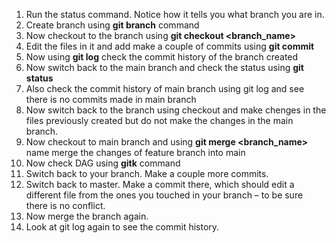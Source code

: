 1.  Run the status command. Notice how it tells you what branch you are in.
2.  Create branch using **git branch** command
3.  Now checkout to the branch using **git checkout <branch_name>**
4.  Edit the files in it and add make a couple of commits using **git commit**
5.  Now using **git log** check the commit history of the branch created
6.  Now switch back to the main branch and check the status using **git status**
7.  Also check the commit history of main branch using git log and see there is no commits made in main branch
8.  Now switch back to the branch using checkout and make chenges in the files previously created but do not make the changes in the main branch.
9.  Now checkout to main branch and using **git merge <branch_name>** name merge the changes of feature branch into main
10.  Now check DAG using **gitk** command
11.  Switch back to your branch. Make a couple more commits.
12. Switch back to master. Make a commit there, which should edit a different file from the ones you touched in your branch – to be sure there is no conflict.
13. Now merge the branch again.
14. Look at git log again to see the commit history.
